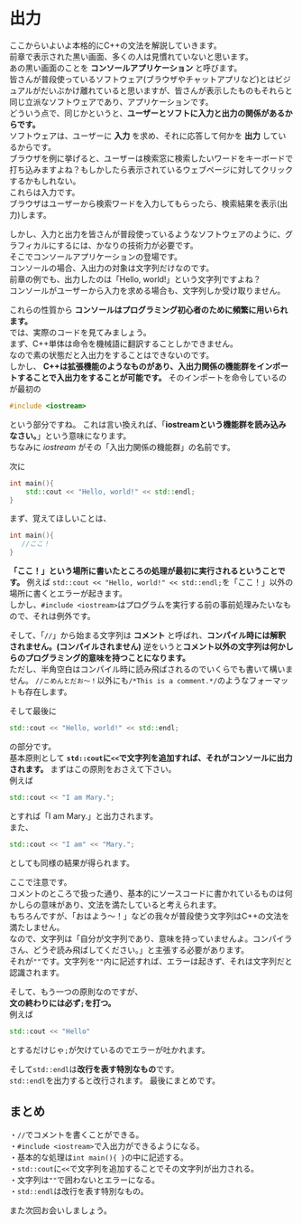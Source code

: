 # 出力  
ここからいよいよ本格的にC++の文法を解説していきます。  
前章で表示された黒い画面、多くの人は見慣れていないと思います。  
あの黒い画面のことを **コンソールアプリケーション** と呼びます。  
皆さんが普段使っているソフトウェア(ブラウザやチャットアプリなど)とはビジュアルがだいぶかけ離れていると思いますが、皆さんが表示したものもそれらと同じ立派なソフトウェアであり、アプリケーションです。  
どういう点で、同じかというと、**ユーザーとソフトに入力と出力の関係があるからです。**  
ソフトウェアは、ユーザーに **入力** を求め、それに応答して何かを **出力** しているからです。  
ブラウザを例に挙げると、ユーザーは検索窓に検索したいワードをキーボードで打ち込みますよね？もしかしたら表示されているウェブページに対してクリックするかもしれない。  
これらは入力です。  
ブラウザはユーザーから検索ワードを入力してもらったら、検索結果を表示(出力)します。  
  
しかし、入力と出力を皆さんが普段使っているようなソフトウェアのように、グラフィカルにするには、かなりの技術力が必要です。  
そこでコンソールアプリケーションの登場です。  
コンソールの場合、入出力の対象は文字列だけなのです。  
前章の例でも、出力したのは「Hello, world!」という文字列ですよね？  
コンソールがユーザーから入力を求める場合も、文字列しか受け取りません。  


これらの性質から **コンソールはプログラミング初心者のために頻繁に用いられます。**  
では、実際のコードを見てみましょう。  
まず、C++単体は命令を機械語に翻訳することしかできません。  
なので素の状態だと入出力をすることはできないのです。  
しかし、 **C++は拡張機能のようなものがあり、入出力関係の機能群をインポートすることで入出力をすることが可能です。**
そのインポートを命令しているのが最初の
```cpp
#include <iostream>
```
という部分ですね。
これは言い換えれば、「**iostreamという機能群を読み込みなさい。**」という意味になります。  
ちなみに *iostream* がその「入出力関係の機能群」の名前です。  

次に
```cpp
int main(){
    std::cout << "Hello, world!" << std::endl;
}
```
まず、覚えてほしいことは、
```cpp
int main(){
   //ここ！ 
}
```
**「ここ！」という場所に書いたところの処理が最初に実行されるということです。**
例えば `std::cout << "Hello, world!" << std::endl;`を「ここ！」以外の場所に書くとエラーが起きます。  
しかし、`#include <iostream>`はプログラムを実行する前の事前処理みたいなもので、それは例外です。  

そして、「`//`」から始まる文字列は **コメント** と呼ばれ、**コンパイル時には解釈されません。(コンパイルされません)**
逆をいうと**コメント以外の文字列は何かしらのプログラミング的意味を持つことになります。**  
ただし、半角空白はコンパイル時に読み飛ばされるのでいくらでも書いて構いません。
`//こめんとだお～！`以外にも`/*This is a comment.*/`のようなフォーマットも存在します。  

そして最後に
```cpp
std::cout << "Hello, world!" << std::endl;
```
の部分です。  
基本原則として
**`std::cout`に`<<`で文字列を追加すれば、それがコンソールに出力されます。**
まずはこの原則をおさえて下さい。  
例えば
```cpp
std::cout << "I am Mary.";
```
とすれば「I am Mary.」と出力されます。  
また、
```cpp
std::cout << "I am" << "Mary.";
```
としても同様の結果が得られます。
  
  

ここで注意です。  
コメントのところで扱った通り、基本的にソースコードに書かれているものは何かしらの意味があり、文法を満たしていると考えられます。  
もちろんですが、「おはよう～！」などの我々が普段使う文字列はC++の文法を満たしません。  
なので、文字列は「自分が文字列であり、意味を持っていませんよ。コンパイラさん、どうぞ読み飛ばしてください。」と主張する必要があります。  
それが`""`です。文字列を`""`内に記述すれば、エラーは起きず、それは文字列だと認識されます。


そして、もう一つの原則なのですが、  
**文の終わりには必ず`;`を打つ。**  
例えば
```cpp
std::cout << "Hello"
```
とするだけじゃ`;`が欠けているのでエラーが吐かれます。
  
そして`std::endl`は**改行を表す特別なもの**です。  
`std::endl`を出力すると改行されます。
最後にまとめです。  

## まとめ
・`//`でコメントを書くことができる。  
・`#include <iostream>`で入出力ができるようになる。  
・基本的な処理は`int main(){ }`の中に記述する。  
・`std::cout`に`<<`で文字列を追加することでその文字列が出力される。  
・文字列は`""`で囲わないとエラーになる。  
・`std::endl`は改行を表す特別なもの。  

また次回お会いしましょう。
